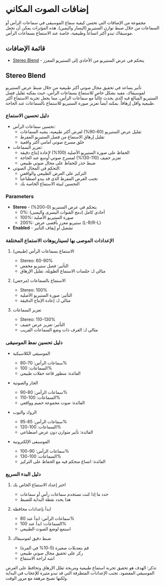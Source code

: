# إضافات الصوت المكاني

مجموعة من الإضافات التي تحسن كيفية سماع الموسيقى في سماعات الرأس أو السماعات من خلال ضبط توازن الستيريو (اليسار واليمين). هذه المؤثرات يمكن أن تجعل موسيقاك تبدو أكثر اتساعاً وطبيعية، خاصة عند الاستماع بسماعات الرأس.

## قائمة الإضافات

- [Stereo Blend](#stereo-blend) - يتحكم في عرض الستيريو من الأحادي إلى الستيريو المعزز

## Stereo Blend

تأثير يساعد في تحقيق مجال صوتي أكثر طبيعية من خلال ضبط عرض الستيريو لموسيقاك. مفيد بشكل خاص للاستماع بسماعات الرأس، حيث يمكنه تقليل فصل الستيريو المبالغ فيه الذي يحدث غالباً مع سماعات الرأس، مما يجعل تجربة الاستماع أكثر طبيعية وأقل إرهاقاً. يمكنه أيضاً تعزيز صورة الستيريو للاستماع بالسماعات عند الحاجة.

### دليل تحسين الاستماع
- تحسين سماعات الرأس:
  - تقليل عرض الستيريو (60-90%) لعرض أكثر طبيعية، يشبه السماعات
  - تقليل إرهاق الاستماع من فصل الستيريو المفرط
  - خلق مسرح صوتي أمامي أكثر واقعية
- تعزيز السماعات:
  - الحفاظ على صورة الستيريو الأصلية (100%) لإعادة إنتاج دقيقة
  - تعزيز خفيف (110-130%) لمسرح صوتي أوسع عند الحاجة
  - ضبط حذر للحفاظ على مجال صوتي طبيعي
- التحكم في المجال الصوتي:
  - التركيز على العرض الطبيعي والواقعي
  - تجنب العرض المفرط الذي قد يبدو اصطناعياً
  - التحسين لبيئة الاستماع الخاصة بك

### Parameters
- **Stereo** - يتحكم في عرض الستيريو (0-200%)
  - 0%: أحادي كامل (دمج القنوات اليسرى واليمنى)
  - 100%: صورة الستيريو الأصلية
  - 200%: ستيريو معزز بأقصى عرض (L-R/R-L)
- **Enabled** - تشغيل أو إيقاف التأثير

### الإعدادات الموصى بها لسيناريوهات الاستماع المختلفة

1. الاستماع بسماعات الرأس (طبيعي)
   - Stereo: 60-90%
   - التأثير: فصل ستيريو مخفض
   - مثالي لـ: جلسات الاستماع الطويلة، تقليل الإرهاق

2. الاستماع بالسماعات (مرجعي)
   - Stereo: 100%
   - التأثير: صورة الستيريو الأصلية
   - مثالي لـ: إعادة الإنتاج الدقيقة

3. تعزيز السماعات
   - Stereo: 110-130%
   - التأثير: تعزيز عرض خفيف
   - مثالي لـ: الغرف ذات وضع السماعات القريب

### دليل تحسين نمط الموسيقى

- الموسيقى الكلاسيكية
  - سماعات الرأس: 70-80%
  - السماعات: 100%
  - الفائدة: منظور قاعة حفلات طبيعي

- الجاز والصوتية
  - سماعات الرأس: 80-90%
  - السماعات: 100-110%
  - الفائدة: صوت مجموعة حميم وواقعي

- الروك والبوب
  - سماعات الرأس: 85-95%
  - السماعات: 100-120%
  - الفائدة: تأثير متوازن دون عرض اصطناعي

- الموسيقى الإلكترونية
  - سماعات الرأس: 90-100%
  - السماعات: 100-130%
  - الفائدة: اتساع متحكم فيه مع الحفاظ على التركيز

### دليل البدء السريع

1. اختر إعداد الاستماع الخاص بك
   - حدد ما إذا كنت تستخدم سماعات رأس أو سماعات
   - هذا يحدد نقطة البداية للضبط

2. ابدأ بإعدادات محافظة
   - سماعات الرأس: ابدأ عند 80%
   - السماعات: ابدأ عند 100%
   - استمع لوضع الصوت الطبيعي

3. ضبط دقيق لموسيقاك
   - قم بتعديلات صغيرة (5-10% في المرة)
   - ركز على تحقيق مجال صوتي طبيعي
   - انتبه لراحة الاستماع

تذكر: الهدف هو تحقيق تجربة استماع طبيعية ومريحة تقلل الإرهاق وتحافظ على العرض الموسيقي المقصود. تجنب الإعدادات المتطرفة التي قد تبدو مثيرة للإعجاب في البداية ولكنها تصبح مرهقة مع مرور الوقت.